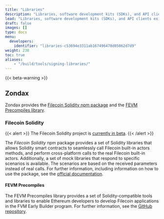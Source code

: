 ```yaml
---
title: "Libraries"
description: "Libraries, software development kits (SDKs), and API clients exist to speed up the development of software on top of the Filecoin network. These assets provide a set of tools and resources that are tailored to Filecoin development, making it easier for developers to create high-quality applications quickly and efficiently."
lead: "Libraries, software development kits (SDKs), and API clients exist to speed up the development of software on top of the Filecoin network. These assets provide a set of tools and resources that are tailored to Filecoin development, making it easier for developers to create high-quality applications quickly and efficiently. The following libraries are currently available "
draft: false
images: []
type: docs
menu:
  developers:
    identifier: "libraries-c53694e3311ab167496470d05062d7d9"
weight: 230
toc: true
aliases:
    - "/build/tools/signing-libraries/"
---
```


{{< beta-warning >}}

## Zondax 

Zondax provides the [Filecoin Solidity npm package](#filecoin-solidity) and the [FEVM Precompiles library](#fevm-precompiles).

### Filecoin Solidity

{{< alert >}}
The Filecoin Solidity project is [currently in beta](https://docs.zondax.ch/fevm/filecoin-solidity#disclaimer-%EF%B8%8F%EF%B8%8F).
{{< /alert >}}

The _Filecoin Solidity_ npm package provides a set of Solidity libraries that allows Solidity smart contracts to seamlessly call Filecoin built-in actors methods, and perform cross-platform calls to the real Filecoin built-in actors. Additionally, a set of mock libraries that respond to specific scenarios is available. The scenarios are based on the received parameters instead of real calls. For further information, including information on how to use the package, see the [official documentation](https://docs.zondax.ch/fevm/filecoin-solidity/).

#### FEVM Precompiles

The FEVM Precompiles library provides a set of Solidity-compatible tools and libraries to enable Ethereum developers to develop Filecoin applications in the FVM Early Builder program. For further information, see the [GitHub repository](https://github.com/Zondax/fevm-solidity-precompiles/tree/main/docs/fevm-solidity-precompiles).